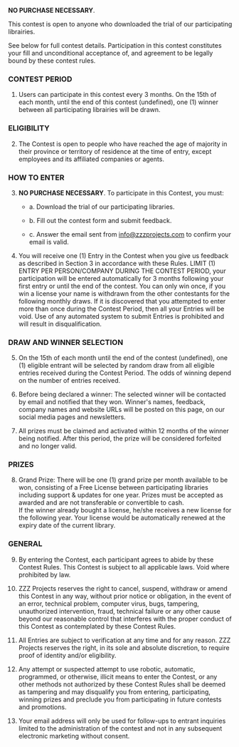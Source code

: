 **NO PURCHASE NECESSARY**. 

This contest is open to anyone who downloaded the trial of our participating librairies.
 
See below for full contest details. Participation in this contest constitutes your fill and unconditional acceptance of, and agreement to be legally bound by these contest rules.
 
### CONTEST PERIOD 
1. Users can participate in this contest every 3 months. On the 15th of each month, until the end of this contest (undefined), one (1) winner between all participating librairies will be drawn.
 
### ELIGIBILITY 
2. The Contest is open to people who have reached the age of majority in their province or territory of residence at the time of entry, except employees and its affiliated companies or agents. 

### HOW TO ENTER 
3. **NO PURCHASE NECESSARY**.  To participate in this Contest, you must:  
 
   - a.	Download the trial of our participating libraries. 
   
   - b. Fill out the contest form and submit feedback.
   
   - c.	Answer the email sent from info@zzzprojects.com to confirm your email is valid.
   
4. You will receive one (1) Entry in the Contest when you give us feedback as described in Section 3 in accordance with these Rules. LIMIT (1) ENTRY PER PERSON/COMPANY DURING THE CONTEST PERIOD, your participation will be entered automatically for 3 months following your first entry or until the end of the contest. You can only win once, if you win a license your name is withdrawn from the other contestants for the following monthly draws. 
 If it is discovered that you attempted to enter more than once during the Contest Period, then all your Entries will be void.  Use of any automated system to submit Entries is prohibited and will result in disqualification.  


### DRAW AND WINNER SELECTION 
5. On the 15th of each month until the end of the contest (undefined), one (1) eligible entrant will be selected by random draw from all eligible entries received during the Contest Period.  The odds of winning depend on the number of entries received.  
 
6. Before being declared a winner: The selected winner will be contacted by email and notified that they won. Winner's names, feedback, company names and website URLs will be posted on this page, on our social media pages and newsletters.

7. All prizes must be claimed and activated within 12 months of the winner being notified. After this period, the prize will be considered forfeited and no longer valid.

### PRIZES 
8. Grand Prize: There will be one (1) grand prize per month available to be won, consisting of a Free License between participating libraries including support & updates for one year. 
Prizes must be accepted as awarded and are not transferable or convertible to cash.  
If the winner already bought a license, he/she receives a new license for the following year. Your license would be automatically renewed at the expiry date of the current library. 

### GENERAL 
9. By entering the Contest, each participant agrees to abide by these Contest Rules. This Contest is subject to all applicable laws.  Void where prohibited by law. 

10. ZZZ Projects reserves the right to cancel, suspend, withdraw or amend this Contest in any way, without prior notice or obligation, in the event of an error, technical problem, computer virus, bugs, tampering, unauthorized intervention, fraud, technical failure or any other cause beyond our reasonable control that interferes with the proper conduct of this Contest as contemplated by these Contest Rules.  

11. All Entries are subject to verification at any time and for any reason. ZZZ Projects reserves the right, in its sole and absolute discretion, to require proof of identity and/or eligibility.

12. Any attempt or suspected attempt to use robotic, automatic, programmed, or otherwise, illicit means to enter the Contest, or any other methods not authorized by these Contest Rules shall be deemed as tampering and may disqualify you from entering, participating, winning prizes and preclude you from participating in future contests and promotions.

13. Your email address will only be used for follow-ups to entrant inquiries limited to the administration of the contest and not in any subsequent electronic marketing without consent. 
